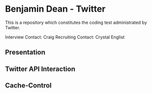 # Benjamin Dean - Twitter

This is a repository which constitutes the coding test administrated by Twitter.

Interview Contact: Craig
Recruiting Contact: Crystal Englist

## Presentation

## Twitter API Interaction

## Cache-Control
